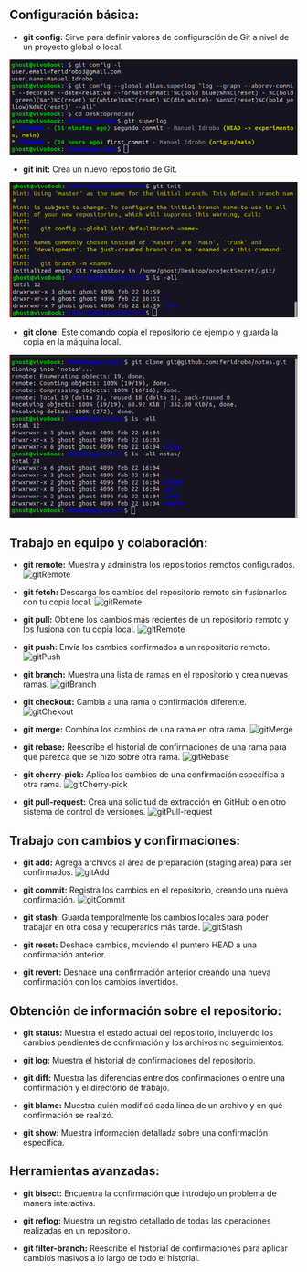 ## Configuración básica:

- **git config:** Sirve para definir valores de configuración de Git a nivel de un proyecto global o local.

![gitConfig](../imgs/gitConfig.png)

- **git init:** Crea un nuevo repositorio de Git.

![gitInit](../imgs/gitInit.png)

- **git clone:** Este comando copia el repositorio de ejemplo y guarda la copia en la máquina local.

![gitClone](../imgs/gitClone.png)

## Trabajo en equipo y colaboración:

- **git remote:** Muestra y administra los repositorios remotos configurados.
![gitRemote](../imgs/gitRemote.png)

- **git fetch:** Descarga los cambios del repositorio remoto sin fusionarlos con tu copia local.
![gitRemote](../imgs/gitRemote.png)

- **git pull:** Obtiene los cambios más recientes de un repositorio remoto y los fusiona con tu copia local.
![gitRemote](../imgs/gitRemote.png)

- **git push:** Envía los cambios confirmados a un repositorio remoto.
![gitPush](../imgs/gitPush.png)


- **git branch:** Muestra una lista de ramas en el repositorio y crea nuevas ramas.
![gitBranch](../imgs/gitBranch.png)


- **git checkout:** Cambia a una rama o confirmación diferente.
![gitChekout](../imgs/gitChekout.png)

- **git merge:** Combina los cambios de una rama en otra rama.
![gitMerge](../imgs/gitMerge.png)

- **git rebase:** Reescribe el historial de confirmaciones de una rama para que parezca que se hizo sobre otra rama.
![gitRebase](../imgs/gitRebase.png)

- **git cherry-pick:** Aplica los cambios de una confirmación específica a otra rama.
![gitCherry-pick](../imgs/gitCherry-pick.png)


- **git pull-request:** Crea una solicitud de extracción en GitHub o en otro sistema de control de versiones.
![gitPull-request](../imgs/gitPull-request.png)


## Trabajo con cambios y confirmaciones:

- **git add:** Agrega archivos al área de preparación (staging area) para ser confirmados.
![gitAdd](../imgs/gitAdd.png)


- **git commit:** Registra los cambios en el repositorio, creando una nueva confirmación.
![gitCommit](../imgs/gitPull-request.png)


- **git stash:** Guarda temporalmente los cambios locales para poder trabajar en otra cosa y recuperarlos más tarde.
![gitStash](../imgs/gitStash.png)


- **git reset:** Deshace cambios, moviendo el puntero HEAD a una confirmación anterior.

- **git revert:** Deshace una confirmación anterior creando una nueva confirmación con los cambios invertidos.

## Obtención de información sobre el repositorio:

- **git status:** Muestra el estado actual del repositorio, incluyendo los cambios pendientes de confirmación y los archivos no seguimientos.

- **git log:** Muestra el historial de confirmaciones del repositorio.

- **git diff:** Muestra las diferencias entre dos confirmaciones o entre una confirmación y el directorio de trabajo.

- **git blame:** Muestra quién modificó cada línea de un archivo y en qué confirmación se realizó.

- **git show:** Muestra información detallada sobre una confirmación específica.

## Herramientas avanzadas:

- **git bisect:** Encuentra la confirmación que introdujo un problema de manera interactiva.

- **git reflog:** Muestra un registro detallado de todas las operaciones realizadas en un repositorio.

- **git filter-branch:** Reescribe el historial de confirmaciones para aplicar cambios masivos a lo largo de todo el historial.